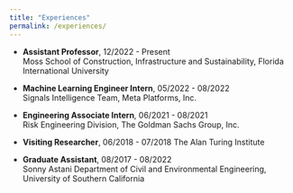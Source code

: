 ```yaml
---
title: "Experiences"
permalink: /experiences/
---
```



- **Assistant Professor**, 12/2022 - Present\
Moss School of Construction, Infrastructure and Sustainability, Florida International University

- **Machine Learning Engineer Intern**, 05/2022 - 08/2022\
Signals Intelligence Team, Meta Platforms, Inc.

- **Engineering Associate Intern**, 06/2021 - 08/2021\
Risk Engineering Division, The Goldman Sachs Group, Inc.

- **Visiting Researcher**, 06/2018 - 07/2018
The Alan Turing Institute

- **Graduate Assistant**, 08/2017 - 08/2022\
Sonny Astani Department of Civil and Environmental Engineering, University of Southern California
